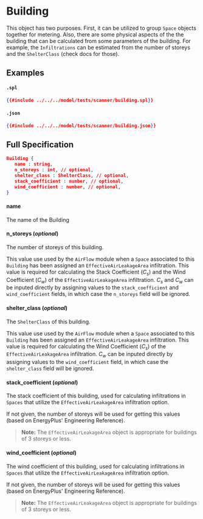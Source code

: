 # Building

This object has two purposes. First, it can be utilized to group 
`Space` objects together for metering. Also, there are some
physical aspects of the the building that can be calculated from 
some parameters of the building. For example, the `Infiltrations` 
can be estimated from the number of storeys
and the `ShelterClass` (check docs for those).
 
## Examples

#### `.spl`
```json
{{#include ../../../model/tests/scanner/building.spl}}
```
#### `.json`
```json
{{#include ../../../model/tests/scanner/building.json}}
```



 ## Full Specification

```json
Building {
   name : string,
   n_storeys : int, // optional,
   shelter_class : ShelterClass, // optional,
   stack_coefficient : number, // optional,
   wind_coefficient : number, // optional,
}
```



#### name

The name of the Building




#### n_storeys (*optional*)

The number of storeys of this building.

This value use used by the `AirFlow` module when a `Space` associated
to this `Building` has been assigned an `EffectiveAirLeakageArea`
infiltration. This value is required for calculating the Stack
Coefficient ($C_s$) and the Wind Coefficient ($C_w$) of the
`EffectiveAirLeakageArea` infiltration. $C_s$ and $C_w$ can be inputed
directly by assigning values to the `stack_coefficient` and
`wind_coefficient` fields, in which case the `n_storeys` field will
be ignored.




#### shelter_class (*optional*)

The `ShelterClass` of this building.

This value use used by the `AirFlow` module when a `Space` associated
to this `Building` has been assigned an `EffectiveAirLeakageArea`
infiltration. This value is required for calculating the Wind
Coefficient ($C_s$) of the
`EffectiveAirLeakageArea` infiltration.  $C_w$ can be inputed
directly by assigning values to the `wind_coefficient` field, in
which case the `shelter_class` field will be ignored.




#### stack_coefficient (*optional*)

The stack coefficient of this building, used for
calculating infiltrations in `Spaces` that utilize the `EffectiveAirLeakageArea`
infiltration option.

If not given, the number of storeys will be used for getting
this values (based on EnergyPlus\' Engineering Reference).

> **Note:** The `EffectiveAirLeakageArea` object is appropriate for buildings
> of 3 storeys or less.




#### wind_coefficient (*optional*)

The wind coefficient of this building, used for
calculating infiltrations in `Spaces` that utilize the `EffectiveAirLeakageArea`
infiltration option.

If not given, the number of storeys will be used for getting
this values (based on EnergyPlus\' Engineering Reference).

> **Note:** The `EffectiveAirLeakageArea` object is appropriate for buildings
> of 3 storeys or less.




